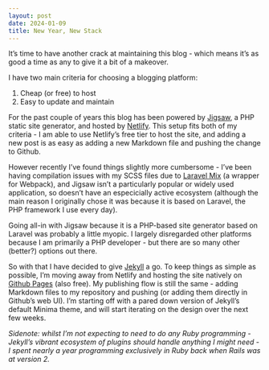 ```yaml
---
layout: post
date: 2024-01-09
title: New Year, New Stack
---
```

It’s time to have another crack at maintaining this blog - which means it’s as good a time as any to give it a bit of a makeover.

I have two main criteria for choosing a blogging platform:

1. Cheap (or free) to host
2. Easy to update and maintain

For the past couple of years this blog has been powered by [Jigsaw](https://jigsaw.tighten.com), a PHP static site generator, and hosted by [Netlify](https://www.netlify.com). This setup fits both of my criteria - I am able to use Netlify’s free tier to host the site, and adding a new post is as easy as adding a new Markdown file and pushing the change to Github.

However recently I’ve found things slightly more cumbersome - I’ve been having compilation issues with my SCSS files due to [Laravel Mix](https://laravel-mix.com) (a wrapper for Webpack), and Jigsaw isn’t a particularly popular or widely used application, so doesn’t have an especicially active ecosystem (although the main reason I originally chose it was because it is based on Laravel, the PHP framework I use every day).

Going all-in with Jigsaw because it is a PHP-based site generator based on Laravel was probably a little myopic. I largely disregarded other platforms because I am primarily a PHP developer - but there are so many other (better?) options out there.

So with that I have decided to give [Jekyll](https://jekyllrb.com) a go. To keep things as simple as possible, I’m moving away from Netlify and hosting the site natively on [Github Pages](https://pages.github.com) (also free). My publishing flow is still the same - adding Markdown files to my repository and pushing (or adding them directly in Github’s web UI). I’m starting off with a pared down version of Jekyll’s default Minima theme, and will start iterating on the design over the next few weeks.

_Sidenote: whilst I’m not expecting to need to do any Ruby programming - Jekyll’s vibrant ecosystem of plugins should handle anything I might need - I spent nearly a year programming exclusively in Ruby back when Rails was at version 2._
